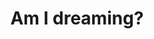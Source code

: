 ---
title: "Am I dreaming?"
related:
  - Write down your dreams
  - _quotes/all-that-we-see-or-seem-is-but-a-dream-within-a-dream.md
tags:
  - Reality Check
  - Lucid Dreaming
  - A new day
---